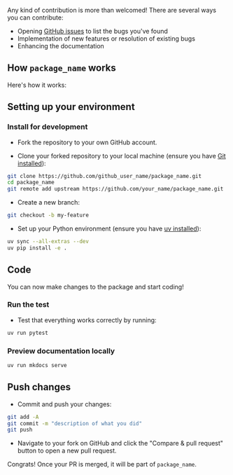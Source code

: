 Any kind of contribution is more than welcomed! There are several ways you can contribute:

- Opening [GitHub issues](https://github.com/your_name/package_name/issues) to list the bugs you've found
- Implementation of new features or resolution of existing bugs
- Enhancing the documentation

## How `package_name` works

Here's how it works:

## Setting up your environment

### Install for development

- Fork the repository to your own GitHub account.

- Clone your forked repository to your local machine (ensure you have [Git installed](https://git-scm.com/book/en/v2/Getting-Started-Installing-Git)):

```bash
git clone https://github.com/github_user_name/package_name.git
cd package_name
git remote add upstream https://github.com/your_name/package_name.git
```

- Create a new branch:

```bash
git checkout -b my-feature
```

- Set up your Python environment (ensure you have [uv installed](https://docs.astral.sh/uv/getting-started/installation/)):

```bash
uv sync --all-extras --dev
uv pip install -e .
```

## Code

You can now make changes to the package and start coding!

### Run the test

- Test that everything works correctly by running:

```bash
uv run pytest
```

### Preview documentation locally

```bash
uv run mkdocs serve
```

## Push changes

- Commit and push your changes:

```bash
git add -A
git commit -m "description of what you did"
git push
```

- Navigate to your fork on GitHub and click the "Compare & pull request" button to open a new pull request.

Congrats! Once your PR is merged, it will be part of `package_name`.

<br>
